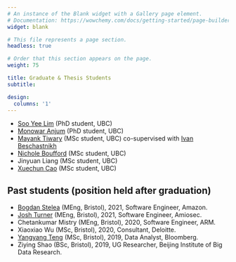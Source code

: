 ```yaml
---
# An instance of the Blank widget with a Gallery page element.
# Documentation: https://wowchemy.com/docs/getting-started/page-builder/
widget: blank

# This file represents a page section.
headless: true

# Order that this section appears on the page.
weight: 75

title: Graduate & Thesis Students
subtitle:

design:
  columns: '1'
---
```


- [Soo Yee Lim](https://www.researchgate.net/profile/Soo-Yee-Lim-2) (PhD student, UBC)
- [Monowar Anjum](https://scholar.google.com/citations?user=706j8pYAAAAJ&hl=en) (PhD student, UBC)
- [Mayank Tiwary](https://scholar.google.com/citations?user=xtMDCsQAAAAJ&hl=en) (MSc student, UBC) co-supervised with [Ivan Beschastnikh](https://www.cs.ubc.ca/~bestchai/)
- [Nichole Boufford](https://www.linkedin.com/in/nichole-boufford/) (MSc student, UBC)
- Jinyuan Liang (MSc student, UBC)
- [Xuechun Cao](https://joycecao11.github.io/) (MSc student, UBC)

## Past students (position held after graduation)

- [Bogdan Stelea](https://www.linkedin.com/in/bogdan-stelea/) (MEng, Bristol), 2021, Software Engineer, Amazon.
- [Josh Turner](https://www.linkedin.com/in/joshua-turner-085a7a188/) (MEng, Bristol), 2021, Software Engineer, Amiosec.
- Chetankumar Mistry (MEng, Bristol), 2020, Software Engineer, ARM.
- Xiaoxiao Wu (MSc, Bristol), 2020, Consultant, Deloitte.
- [Yangyang Teng](https://www.linkedin.com/in/yangyangteng/) (MSc, Bristol), 2019,  Data Analyst, Bloomberg.
- Ziying Shao (BSc, Bristol), 2019, UG Researcher, Beijing Institute of Big Data Research.
